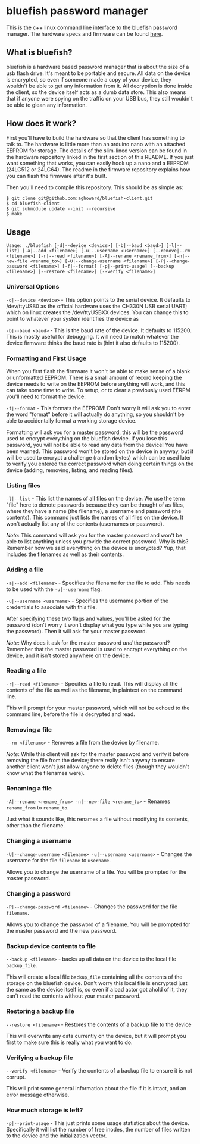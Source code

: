 # bluefish password manager

This is the c++ linux command line interface to the bluefish password manager.
The hardware specs and firmware can be found
[here](https://github.com/aghoward/bluefish-firmware).


## What is bluefish?

bluefish is a hardware based password manager that is about the size of a usb
flash drive. It's meant to be portable and secure. All data on the device is
encrypted, so even if someone made a copy of your device, they wouldn't be able
to get any information from it. All decryption is done inside the client, so the
device itself acts as a dumb data store. This also means that if anyone were
spying on the traffic on your USB bus, they still wouldn't be able to glean any
information.


## How does it work?

First you'll have to build the hardware so that the client has something to talk
to. The hardware is little more than an arduino nano with an attached EEPROM for
storage. The details of the slim-lined version can be found in the hardware
repository linked in the first section of this README. If you just want
something that works, you can easily hook up a nano and a EEPROM (24LC512 or
24LC64). The readme in the firmware repository explains how you can flash the
firmware after it's built.

Then you'll need to compile this repository. This should be as simple as:

```
$ git clone git@github.com:aghoward/bluefish-client.git
$ cd bluefish-client
$ git submodule update --init --recursive
$ make
```


## Usage

```
Usage: ./bluefish [-d|--device <device>] [-b|--baud <baud>] [-l|--list] [-a|--add <filename>] [-u|--username <username>] [--remove|--rm <filename>] [-r|--read <filename>] [-A|--rename <rename_from>] [-n|--new-file <rename_to>] [-U|--change-username <filename>] [-P|--change-password <filename>] [-f|--format] [-p|--print-usage] [--backup <filename>] [--restore <filename>] [--verify <filename>]
```


### Universal Options

`-d|--device <device>` - This option points to the serial device. It defaults to
/dev/ttyUSB0 as the official hardware uses the CH330N USB serial UART; which on
linux creates the /dev/ttyUSBXX devices. You can change this to point to
whatever your system identifies the device as

`-b|--baud <baud>` - This is the baud rate of the device. It defaults to 115200.
This is mostly useful for debugging. It will need to match whatever the device
firmware thinks the baud rate is (hint it also defaults to 115200).


### Formatting and First Usage

When you first flash the firmware it won't be able to make sense of a blank or
unformatted EEPROM. There is a small amount of record keeping the device needs
to write on the EEPROM before anything will work, and this can take some time to
write. To setup, or to clear a previously used EERPM you'll need to format the
device:

`-f|--format` - This formats the EEPROM! Don't worry it will ask you to enter
the word "format" before it will actually do anything, so you shouldn't be able
to accidentally format a working storage device.

Formatting will ask you for a master password, this will be the password used to
encrypt everything on the bluefish device. If you lose this password, you will
not be able to read any data from the device! You have been warned. This
password won't be stored on the device in anyway, but it will be used to encrypt
a challenge (random bytes) which can be used later to verify you entered the
correct password when doing certain things on the device (adding, removing,
listing, and reading files).


### Listing files

`-l|--list` - This list the names of all files on the device. We use the term
"file" here to denote passwords because they can be thought of as files, where
they have a name (the filename), a username and password (the contents). This
command just lists the names of all files on the device. It won't actually list
any of the contents (usernames or password).

*Note*: This command will ask you for the master password and won't be able to
list anything unless you provide the correct password. Why is this? Remember how
we said everything on the device is encrypted? Yup, that includes the filenames
as well as their contents.


### Adding a file

`-a|--add <filename>` - Specifies the filename for the file to add. This needs
to be used with the `-u|--username` flag.

`-u|--username <username>` - Specifies the username portion of the credentials
to associate with this file.

After specifying these two flags and values, you'll be asked for the password
(don't worry it won't display what you type while you are typing the password).
Then it will ask for your master password.

*Note*: Why does it ask for the master password _and_ the password? Remember
that the master password is used to encrypt everything on the device, and it
isn't stored anywhere on the device.


### Reading a file

`-r|--read <filename>` - Specifies a file to read. This will display all the
contents of the file as well as the filename, in plaintext on the command line.

This will prompt for your master password, which will not be echoed to the
command line, before the file is decrypted and read.


### Removing a file


`--rm <filename>` - Removes a file from the device by filename.

*Note*: While this client will ask for the master password and verify it before
removing the file from the device; there really isn't anyway to ensure another
client won't just allow anyone to delete files (though they wouldn't know what
the filenames were).


### Renaming a file

`-A|--rename <rename_from> -n|--new-file <rename_to>` - Renames `rename_from`
to `rename_to`.

Just what it sounds like, this renames a file without modifying its contents,
other than the filename.


### Changing a username

`-U|--change-username <filename> -u|--username <username>` - Changes the
username for the file `filename` to `username`.

Allows you to change the username of a file. You will be prompted for the
master password.


### Changing a password

`-P|--change-password <filename>` - Changes the password for the
file `filename`.

Allows you to change the password of a filename. You will be prompted for the
master password and the new password.


### Backup device contents to file

`--backup <filename>` - backs up all data on the device to the local file
`backup_file`.

This will create a local file `backup_file` containing all the contents of the
storage on the bluefish device. Don't worry this local file is encrypted just
the same as the device itself is, so even if a bad actor got ahold of it, they
can't read the contents without your master password.


### Restoring a backup file

`--restore <filename>` - Restores the contents of a backup file to the device

This will overwrite any data currently on the device, but it will prompt you
first to make sure this is really what you want to do.


### Verifying a backup file

`--verify <filename>` - Verify the contents of a backup file to ensure it
is not corrupt.

This will print some general information about the file if it is intact, and an
error message otherwise.


### How much storage is left?

`-p|--print-usage` - This just prints some usage statistics about the device.
Specifically it will list the number of free inodes, the number of files written
to the device and the initialization vector.

